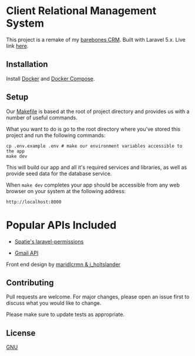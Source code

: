 # Client Relational Management System

This project is a remake of my [barebones CRM](https://github.com/kkamara/crm). Built with Laravel 5.x. Live link [here](https://laravelcrm.herokuapp.com/).

## Installation

Install [Docker](https://docs.docker.com/get-docker/) and [Docker Compose](https://docs.docker.com/compose/install/).


## Setup

Our [Makefile](https://github.com/kkamara/laravel-crm/blob/master/Makefile) is based at the root of project directory and provides us with a number of useful commands.

What you want to do is go to the root directory where you've stored this project and run the following commands:
```
cp .env.example .env # make our environment variables accessible to the app
make dev
```

This will build our app and all it's required services and libraries, as well as provide seed data for the database service.

When `make dev` completes your app should be accessible from any web browser on your system at the following address:
```
http://localhost:8000
```

# Popular APIs Included
- [Spatie's laravel-permissions](https://github.com/spatie/laravel-permission)

 - [Gmail API](https://developers.google.com/gmail/api/guides/)


Front end design by [maridlcrmn & j_holtslander](https://codepen.io/j_holtslander/pen/XmpMEp)

## Contributing
Pull requests are welcome. For major changes, please open an issue first to discuss what you would like to change.

Please make sure to update tests as appropriate.

## License
[GNU](https://www.gnu.org/licenses/quick-guide-gplv3.html)
